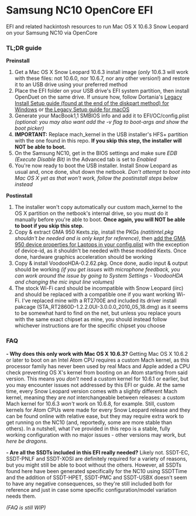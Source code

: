 # Samsung NC10 OpenCore EFI
EFI and related hackintosh resources to run Mac OS X 10.6.3 Snow Leopard on your Samsung NC10 via OpenCore

### TL;DR guide
**Preinstall**
1) Get a Mac OS X Snow Leopard 10.6.3 install image (*only* 10.6.3 will work with these files: not 10.6.0, nor 10.6.7, nor any other version!) and restore it to an USB drive using your preferred method
2) Place the EFI folder on your USB drive's EFI system partition, then install OpenDuet on the same drive. If unsure how, follow Dortania's [Legacy Install Setup guide (found at the end of the diskpart method) for Windows](https://dortania.github.io/OpenCore-Install-Guide/installer-guide/windows-install.html#diskpart-method) or [the Legacy Setup guide for macOS](https://dortania.github.io/OpenCore-Install-Guide/installer-guide/mac-install.html#legacy-setup)
3) Generate your MacBook1,1 SMBIOS info and add it to EFI/OC/config.plist *(optional: you may also want add the -v flag to boot-args and show the boot picker)*
4) **IMPORTANT:** Replace mach_kernel in the USB installer's HFS+ partition with the one found in this repo. **If you skip this step, the installer will NOT be able to boot.**
5) On the Samsung NC10, get in the BIOS settings and make sure *EDB (Execute Disable Bit)* in the Advanced tab is set to *Enabled*
6) You're now ready to boot the USB installer. Install Snow Leopard as usual and, once done, shut down the netbook. *Don't attempt to boot into Mac OS X yet as that won't work, follow the postinstall steps below instead*

**Postinstall**
1) The installer won't copy automatically our custom mach_kernel to the OS X partition on the netbook's internal drive, so you must do it manually before you're able to boot. **Once again, you will NOT be able to boot if you skip this step.**
2) Copy & extract GMA 950 Kexts.zip, install the PKGs *(natitintel.pkg shouldn't be needed and is only kept for reference)*, then [add the GMA 950 device properties for Laptops in your config.plist](https://dortania.github.io/OpenCore-Post-Install/gpu-patching/legacy-intel/#property-injection) with the exception of device-id, as it shouldn't be needed with these modded Kexts. Once done, hardware graphics acceleration should be working
3) Copy & install VoodooHDA-0.2.62.pkg. Once done, audio input & output should be working *(if you get issues with microphone feedback, you can work around the issue by going to System Settings - VoodooHDA and changing the mic input line volumes)*
4) The stock Wi-Fi card should be incompatible with Snow Leopard (iirc) and should be replaced with a compatible one if you want working Wi-Fi. I've replaced mine with a RT2700E and included its driver install pakcage (STA_RT2860D-1.2.2.0UI-3.0.0.0_2010_05_18.dmg) as it seems to be somewhat hard to find on the net, but unless you replace yours with the same exact chipset as mine, you should instead follow whichever instructions are for the specific chipset you choose

### FAQ
**- Why does this only work with Mac OS X 10.6.3?**
Getting Mac OS X 10.6.2 or later to boot on an Intel Atom CPU requires a custom Mach kernel, as this processor family has never been used by real Macs and Apple added a CPU check preventing OS X's kernel from booting on an Atom starting from said version. This means you *don't* need a custom kernel for 10.6.1 or earlier, but you may encounter issues not addressed by this EFI or guide. At the same time, every Snow Leopard version comes with a slightly different Mach kernel, meaning they are *not* interchangeable between releases: a custom Mach kernel for 10.6.3 *won't* work on 10.6.8, for example. Still, custom kernels for Atom CPUs were made for every Snow Leopard release and they can be found online with relative ease, but they may require extra work to get running on the NC10 (and, reportedly, some are more stable than others). In a nutshell, what I've provided in this repo is a stable, fully working configuration with no major issues - other versions may work, but *here be dragons*.


**- Are all the SSDTs included in this EFI really needed?**
Likely not. SSDT-EC, SSDT-PNLF and SSDT-XOSI are definitely required for a variety of reasons, but you might still be able to boot without the others. However, all SSDTs found here have been generated specifically for the NC10 using SSDTTime and the addition of SSDT-HPET, SSDT-PMC and SSDT-USBX doesn't seem to have any negative consequences, so they're still included both for reference and just in case some specific configuration/model variation needs them.

*(FAQ is still WIP)*

